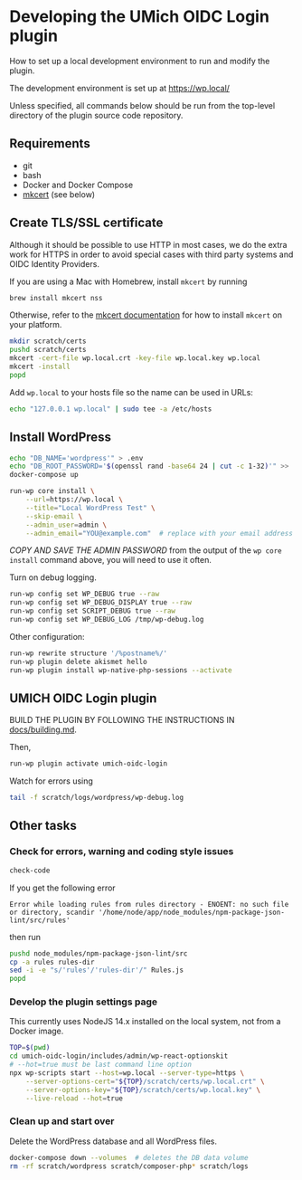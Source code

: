 # Developing the UMich OIDC Login plugin

How to set up a local development environment to run and modify the plugin.

The development environment is set up at https://wp.local/

Unless specified, all commands below should be run from the top-level directory of the plugin source code repository.

## Requirements

* git
* bash
* Docker and Docker Compose
* [mkcert](https://github.com/FiloSottile/mkcert) (see below)

## Create TLS/SSL certificate

Although it should be possible to use HTTP in most cases, we do the extra work for HTTPS in order to avoid special cases with third party systems and OIDC Identity Providers.

If you are using a Mac with Homebrew, install `mkcert` by running

```bash
brew install mkcert nss
```

Otherwise, refer to the [mkcert documentation](https://github.com/FiloSottile/mkcert) for how to install `mkcert` on your platform.

```bash
mkdir scratch/certs
pushd scratch/certs
mkcert -cert-file wp.local.crt -key-file wp.local.key wp.local
mkcert -install
popd
```

Add `wp.local` to your hosts file so the name can be used in URLs:

```bash
echo "127.0.0.1 wp.local" | sudo tee -a /etc/hosts
```

## Install WordPress

```bash
echo "DB_NAME='wordpress'" > .env
echo "DB_ROOT_PASSWORD='$(openssl rand -base64 24 | cut -c 1-32)'" >> .env
docker-compose up

run-wp core install \
    --url=https://wp.local \
    --title="Local WordPress Test" \
    --skip-email \
    --admin_user=admin \
    --admin_email="YOU@example.com"  # replace with your email address
```

_COPY AND SAVE THE ADMIN PASSWORD_ from the output of the `wp core install` command above, you will need to use it often.

Turn on debug logging.

```bash
run-wp config set WP_DEBUG true --raw
run-wp config set WP_DEBUG_DISPLAY true --raw
run-wp config set SCRIPT_DEBUG true --raw
run-wp config set WP_DEBUG_LOG /tmp/wp-debug.log
```

Other configuration:

```bash
run-wp rewrite structure '/%postname%/'
run-wp plugin delete akismet hello
run-wp plugin install wp-native-php-sessions --activate
```

## UMICH OIDC Login plugin

BUILD THE PLUGIN BY FOLLOWING THE INSTRUCTIONS IN [docs/building.md](building.md).

Then,

```bash
run-wp plugin activate umich-oidc-login
```

Watch for errors using

```bash
tail -f scratch/logs/wordpress/wp-debug.log
```

## Other tasks

### Check for errors, warning and coding style issues

```bash
check-code
```

If you get the following error
```
Error while loading rules from rules directory - ENOENT: no such file or directory, scandir '/home/node/app/node_modules/npm-package-json-lint/src/rules'
```
then run
```bash
pushd node_modules/npm-package-json-lint/src
cp -a rules rules-dir
sed -i -e "s/'rules'/'rules-dir'/" Rules.js
popd
```

### Develop the plugin settings page

This currently uses NodeJS 14.x installed on the local system, not from a Docker image.

```bash
TOP=$(pwd)
cd umich-oidc-login/includes/admin/wp-react-optionskit
# --hot=true must be last command line option
npx wp-scripts start --host=wp.local --server-type=https \
    --server-options-cert="${TOP}/scratch/certs/wp.local.crt" \
    --server-options-key="${TOP}/scratch/certs/wp.local.key" \
    --live-reload --hot=true
```

### Clean up and start over

Delete the WordPress database and all WordPress files.

```bash
docker-compose down --volumes  # deletes the DB data volume
rm -rf scratch/wordpress scratch/composer-php* scratch/logs
```
